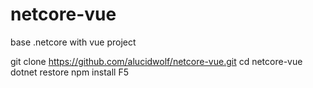 # netcore-vue
base .netcore with vue project

git clone https://github.com/alucidwolf/netcore-vue.git
cd netcore-vue
dotnet restore
npm install
F5
